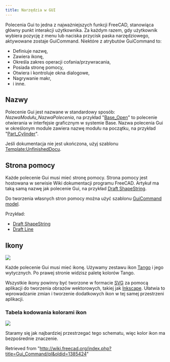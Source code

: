 ```yaml
---
title: Narzędzia w GUI
---
```

Polecenia Gui to jedna z najważniejszych funkcji FreeCAD, stanowiąca główny punkt interakcji użytkownika. Za każdym razem, gdy użytkownik wybiera pozycję z menu lub naciska przycisk paska narzędziowego, aktywowane zostaje GuiCommand. Niektóre z atrybutów GuiCommand to:

* Definiuje nazwę,
* Zawiera ikonę,
* Określa zakres operacji cofania/przywracania,
* Posiada stronę pomocy,
* Otwiera i kontroluje okna dialogowe,
* Nagrywanie makr,
* i inne.

## Nazwy

Polecenie Gui jest nazwane w standardowy sposób: *NazwaModułu\_NazwaPolecenia*, na przykład "[Base\_Open](/index.php?title=Base_Open&action=edit&redlink=1 "Base Open (page does not exist)")" to polecenie otwierania w interfejsie graficznym w systemie Base. Nazwa polecenia Gui w określonym module zawiera nazwę modułu na początku, na przykład "[Part\_Cylinder](/Part_Cylinder/pl "Part Cylinder/pl")".

Jeśli dokumentacja nie jest ukończona, użyj szablonu [Template:UnfinishedDocu](/Template:UnfinishedDocu "Template:UnfinishedDocu").

## Strona pomocy

Każde polecenie Gui musi mieć stronę pomocy. Strona pomocy jest hostowana w serwisie Wiki dokumentacji programu FreeCAD. Artykuł ma taką samą nazwę jak polecenie Gui, na przykład [Draft ShapeString](/Draft_ShapeString/pl "Draft ShapeString/pl").

Do tworzenia własnych stron pomocy można użyć szablonu [GuiCommand model](/GuiCommand_model/pl "GuiCommand model/pl").

Przykład:

* [Draft ShapeString](/Draft_ShapeString/pl "Draft ShapeString/pl")
* [Draft Line](/Draft_Line/pl "Draft Line/pl")

## Ikony

![](/images/Tango-Palette.png)

Każde polecenie Gui musi mieć ikonę. Używamy zestawu ikon [Tango](http://tango-project.org/Tango_Desktop_Project/) i jego wytycznych. Po prawej stronie widzisz paletę kolorów Tango.

Wszystkie ikony powinny być tworzone w formacie [SVG](/SVG/pl "SVG/pl") za pomocą aplikacji do tworzenia obrazów wektorowych, takiej jak [Inkscape](http://inkscape.org).
Ułatwia to wprowadzanie zmian i tworzenie dodatkowych ikon w tej samej przestrzeni aplikacji.

### Tabela kodowania kolorami ikon

![](/images/Colorchart.png)

Staramy się jak najbardziej przestrzegać tego schematu, więc kolor ikon ma bezpośrednie znaczenie.

Retrieved from "<http://wiki.freecad.org/index.php?title=Gui_Command/pl&oldid=1385424>"